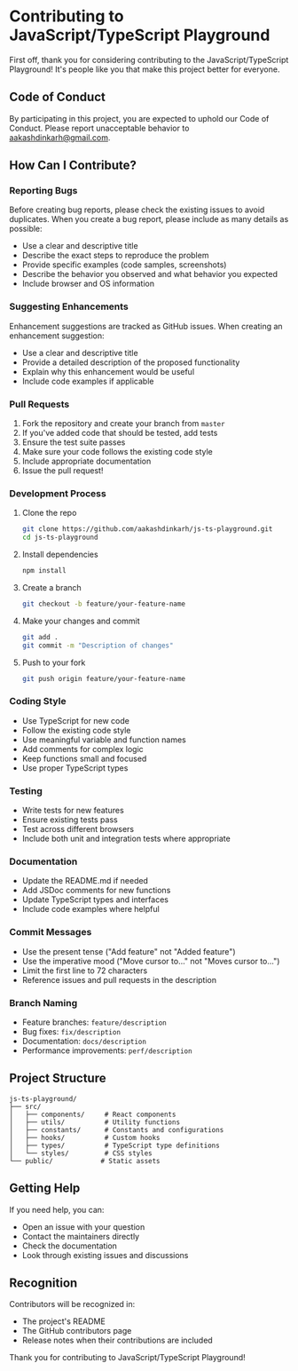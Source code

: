 # Contributing to JavaScript/TypeScript Playground

First off, thank you for considering contributing to the JavaScript/TypeScript Playground! It's people like you that make this project better for everyone.

## Code of Conduct

By participating in this project, you are expected to uphold our Code of Conduct. Please report unacceptable behavior to [aakashdinkarh@gmail.com](mailto:aakashdinkarh@gmail.com).

## How Can I Contribute?

### Reporting Bugs

Before creating bug reports, please check the existing issues to avoid duplicates. When you create a bug report, please include as many details as possible:

- Use a clear and descriptive title
- Describe the exact steps to reproduce the problem
- Provide specific examples (code samples, screenshots)
- Describe the behavior you observed and what behavior you expected
- Include browser and OS information

### Suggesting Enhancements

Enhancement suggestions are tracked as GitHub issues. When creating an enhancement suggestion:

- Use a clear and descriptive title
- Provide a detailed description of the proposed functionality
- Explain why this enhancement would be useful
- Include code examples if applicable

### Pull Requests

1. Fork the repository and create your branch from `master`
2. If you've added code that should be tested, add tests
3. Ensure the test suite passes
4. Make sure your code follows the existing code style
5. Include appropriate documentation
6. Issue the pull request!

### Development Process

1. Clone the repo
   ```bash
   git clone https://github.com/aakashdinkarh/js-ts-playground.git
   cd js-ts-playground
   ```

2. Install dependencies
   ```bash
   npm install
   ```

3. Create a branch
   ```bash
   git checkout -b feature/your-feature-name
   ```

4. Make your changes and commit
   ```bash
   git add .
   git commit -m "Description of changes"
   ```

5. Push to your fork
   ```bash
   git push origin feature/your-feature-name
   ```

### Coding Style

- Use TypeScript for new code
- Follow the existing code style
- Use meaningful variable and function names
- Add comments for complex logic
- Keep functions small and focused
- Use proper TypeScript types

### Testing

- Write tests for new features
- Ensure existing tests pass
- Test across different browsers
- Include both unit and integration tests where appropriate

### Documentation

- Update the README.md if needed
- Add JSDoc comments for new functions
- Update TypeScript types and interfaces
- Include code examples where helpful

### Commit Messages

- Use the present tense ("Add feature" not "Added feature")
- Use the imperative mood ("Move cursor to..." not "Moves cursor to...")
- Limit the first line to 72 characters
- Reference issues and pull requests in the description

### Branch Naming

- Feature branches: `feature/description`
- Bug fixes: `fix/description`
- Documentation: `docs/description`
- Performance improvements: `perf/description`

## Project Structure

```
js-ts-playground/
├── src/
│   ├── components/     # React components
│   ├── utils/          # Utility functions
│   ├── constants/      # Constants and configurations
│   ├── hooks/          # Custom hooks
│   ├── types/          # TypeScript type definitions
│   └── styles/         # CSS styles
└── public/            # Static assets
```

## Getting Help

If you need help, you can:
- Open an issue with your question
- Contact the maintainers directly
- Check the documentation
- Look through existing issues and discussions

## Recognition

Contributors will be recognized in:
- The project's README
- The GitHub contributors page
- Release notes when their contributions are included

Thank you for contributing to JavaScript/TypeScript Playground! 